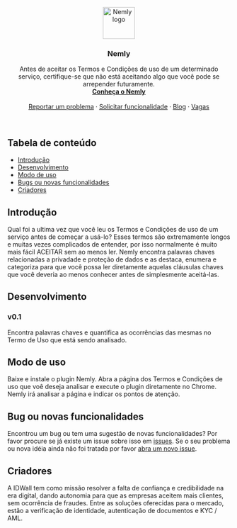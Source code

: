 <p align="center">

  <a href="https://wwww.idwall.co/">
    <img src="https://idwall.co/img/favicon/ms-icon-144x144.png" alt="Nemly logo" width=72 height=72>
  </a>

  <h3 align="center">Nemly</h3>

  <p align="center">
    Antes de aceitar os Termos e Condições de uso de um determinado serviço, certifique-se que não está aceitando algo que você pode se arrepender futuramente.
    <br>
    <a href="https://idwall.github.io/Nemly/"><strong>Conheça o Nemly</strong></a>
    <br>
    <br>
    <a href="https://github.com/idwall/Nemly/issues/new">Reportar um problema</a>
    ·
    <a href="https://github.com/idwall/Nemly/issues/new">Solicitar funcionalidade</a>
    ·
    <a href="https://blog.idwall.co/">Blog</a>
    ·
    <a href="https://jobs.kenoby.com/idwall">Vagas</a>
  </p>
</p>

<br>

## Tabela de conteúdo

- [Introdução](#introdução)
- [Desenvolvimento](#desenvolvimento)
- [Modo de uso](#modo-de-uso)
- [Bugs ou novas funcionalidades](#bug-ou-novas-funcionalidades)
- [Criadores](#criadores)

## Introdução

Qual foi a ultima vez que você leu os Termos e Condições de uso de um serviço antes de começar a usá-lo? Esses termos são extremamente longos e muitas vezes complicados de entender, por isso normalmente é muito mais fácil ACEITAR sem ao menos ler.
Nemly encontra palavras chaves relacionadas a privadade e proteção de dados e as destaca, enumera e categoriza para que você possa ler diretamente aquelas cláusulas chaves que você deveria ao menos conhecer antes de simplesmente aceitá-las.

## Desenvolvimento

### v0.1
Encontra palavras chaves e quantifica as ocorrências das mesmas no Termo de Uso que está sendo analisado.

## Modo de uso

Baixe e instale o plugin Nemly. Abra a página dos Termos e Condições de uso que voê deseja analisar e execute o plugin diretamente no Chrome.
Nemly irá analisar a página e indicar os pontos de atenção.

## Bug ou novas funcionalidades
Encontrou um bug ou tem uma sugestão de novas funcionalidades? Por favor procure se já existe um issue sobre isso em [issues](https://github.com/idwall/Nemly/issues). Se o seu problema ou nova idéia ainda não foi tratada por favor [abra um novo issue](https://github.com/idwall/Nemly/issues/new).

## Criadores
A IDWall tem como missão resolver a falta de confiança e credibilidade na era digital, dando autonomia para que as empresas aceitem mais clientes, sem ocorrência de fraudes. Entre as soluções oferecidas para o mercado, estão a verificação de identidade, autenticação de documentos e KYC / AML.
